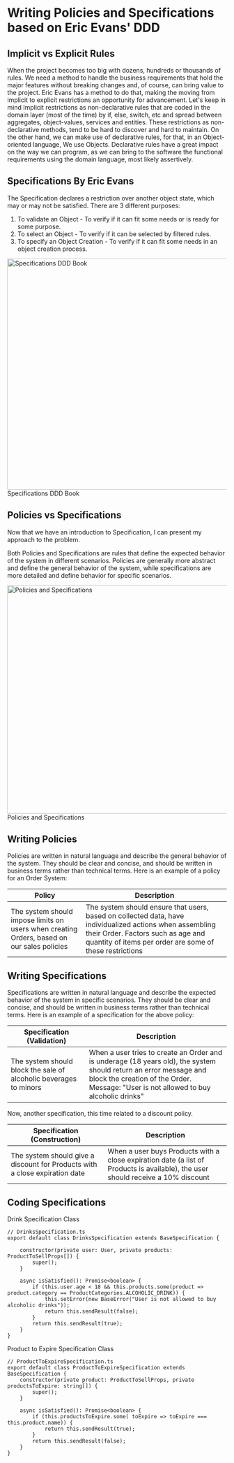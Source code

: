 # Writing Policies and Specifications based on Eric Evans' DDD

## Implicit vs Explicit Rules

When the project becomes too big with dozens, hundreds or thousands of rules. We need a method to handle the business requirements that hold the major features without breaking changes and, of course, can bring value to the project.  Eric Evans has a method to do that, making the moving from implicit to explicit restrictions an opportunity for advancement.
Let's keep in mind Implicit restrictions as non-declarative rules that are coded in the domain layer (most of the time) by if, else, switch, etc and spread between aggregates, object-values, services and entities. These restrictions as non-declarative methods, tend to be hard to discover and hard to maintain.
On the other hand, we can make use of declarative rules, for that, in an Object-oriented language, We use Objects. Declarative rules have a great impact on the way we can program, as we can bring to the software the functional requirements using the domain language, most likely assertively.

## Specifications By Eric Evans

The Specification declares a restriction over another object state, which may or may not be satisfied. There are 3 different purposes:
 
1. To validate an Object - To verify if it can fit some needs or is ready for some purpose.
2. To select an Object - To verify if it can be selected by filtered rules.
3. To specify an Object Creation - To verify if it can fit some needs in an object creation process.

<img src="https://content.clubedoblockchain.com.br/wp-content/uploads/2023/11/Specification.png" alt="Specifications DDD Book" width="1064" height="529" class="size-full wp-image-108" /> Specifications DDD Book

## Policies vs Specifications

Now that we have an introduction to Specification, I can present my approach to the problem.

Both Policies and Specifications are rules that define the expected behavior of the system in different scenarios. Policies are generally more abstract and define the general behavior of the system, while specifications are more detailed and define behavior for specific scenarios.

<img src="https://content.clubedoblockchain.com.br/wp-content/uploads/2023/11/Policy.png" alt="Policies and Specifications" width="1058" height="523" class="size-full wp-image-107" /> Policies and Specifications

## Writing Policies

Policies are written in natural language and describe the general behavior of the system. They should be clear and concise, and should be written in business terms rather than technical terms. Here is an example of a policy for an Order System:

| Policy | Description |
| --- | --- |
| The system should impose limits on users when creating Orders, based on our sales policies | The system should ensure that users, based on collected data, have individualized actions when assembling their Order. Factors such as age and quantity of items per order are some of these restrictions |

## Writing Specifications

Specifications are written in natural language and describe the expected behavior of the system in specific scenarios. They should be clear and concise, and should be written in business terms rather than technical terms. Here is an example of a specification for the above policy:

| Specification (Validation) | Description |
| --- | --- |
| The system should block the sale of alcoholic beverages to minors | When a user tries to create an Order and is underage (18 years old), the system should return an error message and block the creation of the Order. Message: "User is not allowed to buy alcoholic drinks" |

Now, another specification, this time related to a discount policy.

| Specification (Construction) | Description |
| --- | --- |
| The system should give a discount for Products with a close expiration date | When a user buys Products with a close expiration date (a list of Products is available), the user should receive a 10% discount |


## Coding Specifications

Drink Specification Class
```
// DrinksSpecification.ts
export default class DrinksSpecification extends BaseSpecification {
    
    constructor(private user: User, private products: ProductToSellProps[]) {
        super();
    }
    
    async isSatisfied(): Promise<boolean> {
        if (this.user.age < 18 && this.products.some(product => product.category == ProductCategories.ALCOHOLIC_DRINK)) {
            this.setError(new BaseError("User is not allowed to buy alcoholic drinks"));
            return this.sendResult(false);
        }
        return this.sendResult(true);
    }
}
```

Product to Expire Specification Class

```
// ProductToExpireSpecification.ts
export default class ProductToExpireSpecification extends BaseSpecification {
    constructor(private product: ProductToSellProps, private productsToExpire: string[]) {
        super();
    }
    
    async isSatisfied(): Promise<boolean> {
        if (this.productsToExpire.some( toExpire => toExpire === this.product.name)) {
            return this.sendResult(true);
        }
        return this.sendResult(false);
    }
}
```



